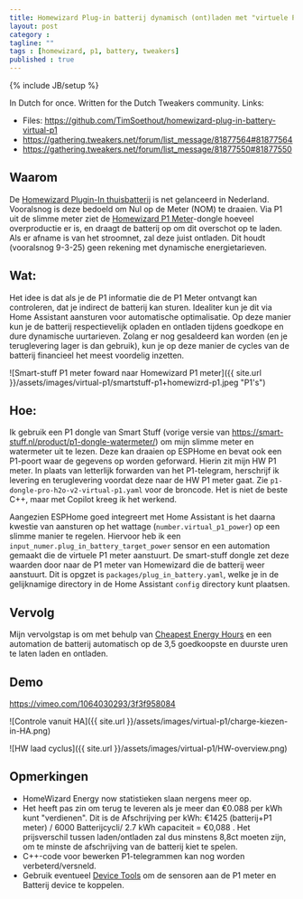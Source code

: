 ```yaml
---
title: Homewizard Plug-in batterij dynamisch (ont)laden met "virtuele P1 provider"
layout: post
category : 
tagline: ""
tags : [homewizard, p1, battery, tweakers]
published : true
---
```


{% include JB/setup %}

In Dutch for once. Written for the Dutch Tweakers community.
Links:

* Files: <https://github.com/TimSoethout/homewizard-plug-in-battery-virtual-p1>
* <https://gathering.tweakers.net/forum/list_message/81877564#81877564>
* <https://gathering.tweakers.net/forum/list_message/81877550#81877550>

## Waarom
De [Homewizard Plugin-In thuisbatterij](https://www.homewizard.com/nl/plug-in-battery/) is net gelanceerd in Nederland. Vooralsnog is deze bedoeld om Nul op de Meter (NOM) te draaien. Via P1 uit de slimme meter ziet de [Homewizard P1 Meter](https://www.homewizard.com/nl/p1-meter/)-dongle hoeveel overproductie er is, en draagt de batterij op om dit overschot op te laden. Als er afname is van het stroomnet, zal deze juist ontladen. 
Dit houdt (vooralsnog 9-3-25) geen rekening met dynamische energietarieven.

## Wat:
Het idee is dat als je de P1 informatie die de P1 Meter ontvangt kan controleren, dat je indirect de batterij kan sturen. 
Idealiter kun je dit via Home Assistant aansturen voor automatische optimalisatie. Op deze manier kun je de batterij respectievelijk opladen en ontladen tijdens goedkope en dure dynamische uurtarieven. 
Zolang er nog gesaldeerd kan worden (en je teruglevering lager is dan gebruik), kun je op deze manier de cycles van de batterij financieel het meest voordelig inzetten.

![Smart-stuff P1 meter foward naar Homewizard P1 meter]({{ site.url }}/assets/images/virtual-p1/smartstuff-p1+homewizrd-p1.jpeg "P1's")

## Hoe:
Ik gebruik een P1 dongle van Smart Stuff (vorige versie van https://smart-stuff.nl/product/p1-dongle-watermeter/) om mijn slimme meter en watermeter uit te lezen. Deze kan draaien op ESPHome en bevat ook een P1-poort waar de gegevens op worden geforward. 
Hierin zit mijn HW P1 meter. In plaats van letterlijk forwarden van het P1-telegram, herschrijf ik levering en teruglevering voordat deze naar de HW P1 meter gaat. Zie `p1-dongle-pro-h2o-v2-virtual-p1.yaml` voor de broncode. Het is niet de beste C++, maar met Copilot kreeg ik het werkend.

Aangezien ESPHome goed integreert met Home Assistant is het daarna kwestie van aansturen op het wattage (`number.virtual_p1_power`) op een slimme manier te regelen.
Hiervoor heb ik een `input_numer.plug_in_battery_target_power` sensor en een automation gemaakt die de virtuele P1 meter aanstuurt. De smart-stuff dongle zet deze waarden door naar de P1 meter van Homewizard die de batterij weer aanstuurt.
Dit is opgzet is `packages/plug_in_battery.yaml`, welke je in de gelijknamige directory in de Home Assistant `config` directory kunt plaatsen.

## Vervolg
Mijn vervolgstap is om met behulp van [Cheapest Energy Hours](https://github.com/TheFes/cheapest-energy-hours) en een automation de batterij automatisch op de 3,5 goedkoopste en duurste uren te laten laden en ontladen.

## Demo

https://vimeo.com/1064030293/3f3f958084

![Controle vanuit HA]({{ site.url }}/assets/images/virtual-p1/charge-kiezen-in-HA.png)

![HW laad cyclus]({{ site.url }}/assets/images/virtual-p1/HW-overview.png)

## Opmerkingen

* HomeWizard Energy now statistieken slaan nergens meer op.
* Het heeft pas zin om terug te leveren als je meer dan €0.088 per kWh kunt "verdienen". Dit is de Afschrijving per kWh: €1425 (batterij+P1 meter) / 6000 Batterijcycli/ 2.7 kWh capaciteit = €0,088 . Het prijsverschil tussen laden/ontladen zal dus minstens 8,8ct moeten zijn, om te minste de afschrijving van de batterij kiet te spelen.
* C++-code voor bewerken P1-telegrammen kan nog worden verbeterd/versneld.
* Gebruik eventueel [Device Tools](https://community.home-assistant.io/t/device-tools-create-modify-and-merge-devices/691172) om de sensoren aan de P1 meter en Batterij device te koppelen.